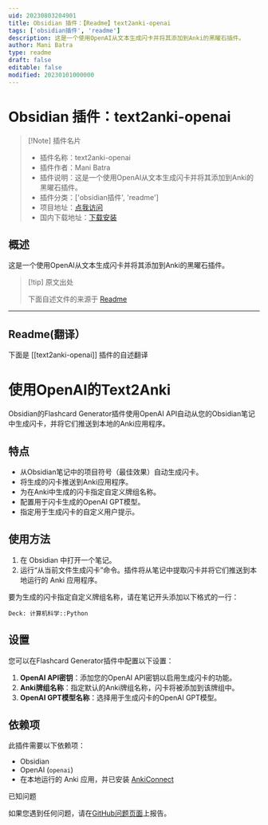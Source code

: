 ```yaml
---
uid: 20230803204901
title: Obsidian 插件：【Readme】text2anki-openai
tags: ['obsidian插件', 'readme']
description: 这是一个使用OpenAI从文本生成闪卡并将其添加到Anki的黑曜石插件。
author: Mani Batra
type: readme
draft: false
editable: false
modified: 20230101000000
---
```


# Obsidian 插件：text2anki-openai

> [!Note] 插件名片
> - 插件名称：text2anki-openai
> - 插件作者：Mani Batra
> - 插件说明：这是一个使用OpenAI从文本生成闪卡并将其添加到Anki的黑曜石插件。
> - 插件分类：['obsidian插件', 'readme']
> - 项目地址：[点我访问](https://github.com/manibatra/obsidian-text2anki-openai)
> - 国内下载地址：[下载安装](https://pkmer.cn/products/plugin/pluginMarket/?text2anki-openai)

## 概述

这是一个使用OpenAI从文本生成闪卡并将其添加到Anki的黑曜石插件。



> [!tip] 原文出处
> 
>下面自述文件的来源于 [Readme](https://ghproxy.net/https://raw.githubusercontent.com/manibatra/obsidian-text2anki-openai/master/README.md)
> 

---

## Readme(翻译）

下面是 [[text2anki-openai]] 插件的自述翻译


# 使用OpenAI的Text2Anki

Obsidian的Flashcard Generator插件使用OpenAI API自动从您的Obsidian笔记中生成闪卡，并将它们推送到本地的Anki应用程序。

## 特点

- 从Obsidian笔记中的项目符号（最佳效果）自动生成闪卡。
- 将生成的闪卡推送到Anki应用程序。
- 为在Anki中生成的闪卡指定自定义牌组名称。
- 配置用于闪卡生成的OpenAI GPT模型。
- 指定用于生成闪卡的自定义用户提示。

## 使用方法

1. 在 Obsidian 中打开一个笔记。
2. 运行“从当前文件生成闪卡”命令。插件将从笔记中提取闪卡并将它们推送到本地运行的 Anki 应用程序。

要为生成的闪卡指定自定义牌组名称，请在笔记开头添加以下格式的一行：

```
Deck: 计算机科学::Python
```

## 设置

您可以在Flashcard Generator插件中配置以下设置：

1. **OpenAI API密钥**：添加您的OpenAI API密钥以启用生成闪卡的功能。
2. **Anki牌组名称**：指定默认的Anki牌组名称，闪卡将被添加到该牌组中。
3. **OpenAI GPT模型名称**：选择用于生成闪卡的OpenAI GPT模型。

## 依赖项

此插件需要以下依赖项：

- Obsidian
- OpenAI (`openai`)
- 在本地运行的 Anki 应用，并已安装 [AnkiConnect](https://ankiweb.net/shared/info/2055492159)

已知问题

如果您遇到任何问题，请在[GitHub问题页面](https://github.com/obsidian-text2anki-openai/issues)上报告。



